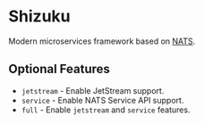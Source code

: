 # Shizuku

Modern microservices framework based on [NATS](https://nats.io).

## Optional Features

- `jetstream` - Enable JetStream support.
- `service` - Enable NATS Service API support.
- `full` - Enable `jetstream` and `service` features.